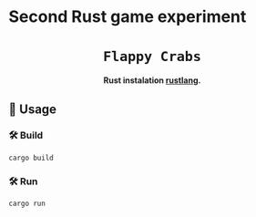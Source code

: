 # Second Rust game experiment

<div align="center">

  <h1><code>Flappy Crabs</code></h1>
  
  <strong>Rust instalation
  <a href="https://www.rust-lang.org/tools/install">rustlang</a>.</strong>
</div>

## 🚴 Usage

### 🛠️ Build

```
cargo build
```

### 🛠️ Run  

```
cargo run
```
